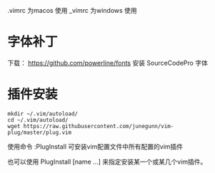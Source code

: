 .vimrc 为macos 使用
_vimrc 为windows 使用
# 字体补丁
下载：
https://github.com/powerline/fonts
安装 SourceCodePro 字体

# 插件安装
```
mkdir ~/.vim/autoload/
cd ~/.vim/autoload/
wget https://raw.githubusercontent.com/junegunn/vim-plug/master/plug.vim
```
使用命令 :PlugInstall 可安装vim配置文件中所有配置的vim插件

也可以使用 PlugInstall [name ...] 来指定安装某一个或某几个vim插件。
